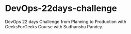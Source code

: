 # DevOps-22days-challenge
DevOps 22 days Challenge from Planning to Production with GeeksForGeeks Course with Sudhanshu Pandey.
